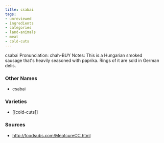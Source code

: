 ```yaml
---
title: csabai
tags:
- unreviewed
- ingredients
- categories
- land-animals
- meat
- cold-cuts
---
```

csabai Pronunciation: chah-BUY Notes: This is a Hungarian smoked sausage that's heavily seasoned with paprika. Rings of it are sold in German delis.

### Other Names

* csabai

### Varieties

* [[cold-cuts]]

### Sources
* http://foodsubs.com/MeatcureCC.html
